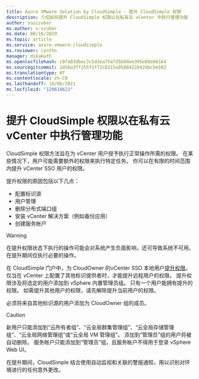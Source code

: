 ```yaml
---
title: Azure VMware Solution by CloudSimple - 提升 CloudSimple 权限
description: 介绍如何提升 CloudSimple 权限以在私有云 vCenter 中执行管理功能
author: suzizuber
ms.author: v-szuber
ms.date: 08/16/2019
ms.topic: article
ms.service: azure-vmware-cloudsimple
ms.reviewer: cynthn
manager: dikamath
ms.openlocfilehash: c0fa83dbec3c5d3ea7547d5b04ee395e09a96164
ms.sourcegitcommit: 1d56a3ff255f1f72c6315a0588422842dbcbe502
ms.translationtype: HT
ms.contentlocale: zh-CN
ms.lasthandoff: 10/06/2021
ms.locfileid: "129618622"
---
```

# <a name="escalate-cloudsimple-privileges-to-perform-administrative-functions-in-private-cloud-vcenter"></a>提升 CloudSimple 权限以在私有云 vCenter 中执行管理功能

CloudSimple 权限方法旨在为 vCenter 用户授予执行正常操作所需的权限。 在某些情况下，用户可能需要额外的权限来执行特定任务。  你可以在有限的时间范围内提升 vCenter SSO 用户的权限。

提升权限的原因包括以下几点：

* 配置标识源
* 用户管理
* 删除分布式端口组
* 安装 vCenter 解决方案（例如备份应用）
* 创建服务帐户

> [!WARNING]
> 在提升权限状态下执行的操作可能会对系统产生负面影响，还可导致系统不可用。 在提升期间仅执行必要的操作。

在 CloudSimple 门户中，为 CloudOwner 的vCenter SSO 本地用户[提升权限](escalate-private-cloud-privileges.md)。  仅当在 vCenter 上配置了其他标识提供者时，才能提升远程用户的权限。  提升权限涉及将选定的用户添加到 vSphere 内置管理员组。  只有一个用户能拥有提升的权限。  如需提升其他用户的权限，请先解除提升当前用户的权限。

必须将来自其他标识源的用户添加为 CloudOwner 组的成员。

> [!CAUTION]
> 新用户只能添加到“云所有者组”、“云全局群集管理组”、“云全局存储管理组”、“云全局网络管理组”或“云全局 VM 管理组”。  添加到“管理员”组的用户将被自动删除。  服务帐户只能添加到“管理员”组，且服务帐户不得用于登录 vSphere Web UI。

在提升期间，CloudSimple 结合使用自动监视和关联的警报通知，用以识别对环境进行的任何意外更改。
